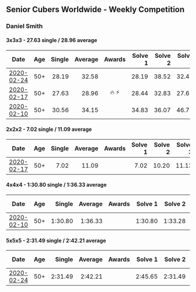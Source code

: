 ## Senior Cubers Worldwide - Weekly Competition
### Daniel Smith

#### 3x3x3 - 27.63 single / 28.96 average

| Date | Age | Single | Average | Awards | Solve 1 | Solve 2 | Solve 3 | Solve 4 | Solve 5 | Video |
| :--: | :--: | --: | --: | :--: | --: | --: | --: | --: | --: | :-- |
| [2020-02-24](../3x3x3/2020-02-24.md) | 50+ | 28.19 | 32.58 |  | 28.19 | 38.52 | 32.45 | 34.63 | 30.67 | [Link](https://www.facebook.com/events/2558750947697073/permalink/2559421874296647/) |
| [2020-02-17](../3x3x3/2020-02-17.md) | 50+ | 27.63 | 28.96 | 🔥 ⚡ | 28.44 | 32.83 | 27.63 | 29.19 | 29.24 | [Link](https://www.facebook.com/events/616423959107229/permalink/618093752273583/) |
| [2020-02-10](../3x3x3/2020-02-10.md) | 50+ | 30.56 | 34.15 |  | 34.83 | 36.07 | 46.79 | 31.55 | 30.56 | [Link](https://www.facebook.com/groups/1604105099735401/permalink/2137190183093554/) |

#### 2x2x2 - 7.02 single / 11.09 average

| Date | Age | Single | Average | Awards | Solve 1 | Solve 2 | Solve 3 | Solve 4 | Solve 5 | Video |
| :--: | :--: | --: | --: | :--: | --: | --: | --: | --: | --: | :-- |
| [2020-02-17](../2x2x2/2020-02-17.md) | 50+ | 7.02 | 11.09 |  | 7.02 | 10.20 | 11.13 | 11.96 | 14.87 | [Link](https://www.facebook.com/events/176704156956327/permalink/178124056814337/) |

#### 4x4x4 - 1:30.80 single / 1:36.33 average

| Date | Age | Single | Average | Awards | Solve 1 | Solve 2 | Solve 3 | Solve 4 | Solve 5 | Video |
| :--: | :--: | --: | --: | :--: | --: | --: | --: | --: | --: | :-- |
| [2020-02-10](../4x4x4/2020-02-10.md) | 50+ | 1:30.80 | 1:36.33 |  | 1:30.80 | 1:33.28 | 1:44.93 | - | - | [Link](https://www.facebook.com/groups/1604105099735401/permalink/2137188879760351/) |

#### 5x5x5 - 2:31.49 single / 2:42.21 average

| Date | Age | Single | Average | Awards | Solve 1 | Solve 2 | Solve 3 | Solve 4 | Solve 5 | Video |
| :--: | :--: | --: | --: | :--: | --: | --: | --: | --: | --: | :-- |
| [2020-02-24](../5x5x5/2020-02-24.md) | 50+ | 2:31.49 | 2:42.21 |  | 2:45.65 | 2:31.49 | 2:49.49 |  |  | [Link](https://www.facebook.com/events/538921670053895/permalink/539390146673714/) |


<script async src="https://www.googletagmanager.com/gtag/js?id=UA-86348435-3">
<script>window.dataLayer = window.dataLayer || []; function gtag() {dataLayer.push(arguments);} gtag('js', new Date()); gtag('config', 'UA-86348435-3');</script>
